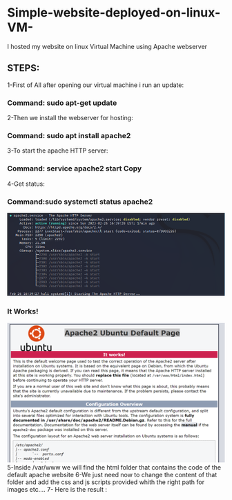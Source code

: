 # Simple-website-deployed-on-linux-VM-
I hosted my website on linux Virtual Machine using Apache webserver
## STEPS:
1-First of All after opening our virtual machine i run an update: 
### Command: sudo apt-get update
2-Then we install the webserver for hosting:
### Command: sudo apt install apache2
3-To start the apache HTTP server:
### Command: service apache2 start Copy
4-Get status:
### Command:sudo systemctl status apache2
![alt text](https://github.com/Achref-dot-afk/Simple-website-deployed-on-linux-VM-/blob/main/screenshot1.png)
### It Works!
![alt text](https://github.com/Achref-dot-afk/Simple-website-deployed-on-linux-VM-/blob/main/screenshot2.png)
5-Inside /var/www we will find the html folder that contains the code of the default apache website
6-We just need now to change the content of that folder and add the css and js scripts provided whith the right path for images etc....
7- Here is the result :



